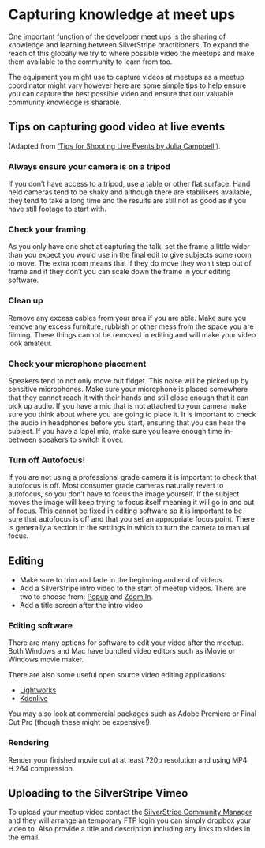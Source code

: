 # Capturing knowledge at meet ups
One important function of the developer meet ups is the sharing of knowledge and learning between SilverStripe practitioners. To expand the reach of this globally we try to where possible video the meetups and make them available to the community to learn from too.

The equipment you might use to capture videos at meetups as a meetup coordinator might vary however here are some simple tips to help ensure you can capture the best possible video and ensure that our valuable community knowledge is sharable.

## Tips on capturing good video at live events
(Adapted from [‘Tips for Shooting Live Events by Julia Campbell’](http://juliacampbell.net/?p=269)).
### Always ensure your camera is on a tripod
If you don’t have access to a tripod, use a table or other flat surface. Hand held cameras tend to be shaky and although there are stabilisers available, they tend to take a long time and the results are still not as good as if you have still footage to start with.

### Check your framing
As you only have one shot at capturing the talk, set the frame a little wider than you expect you would use in the final edit to give subjects some room to move. The extra room means that if they do move they won’t step out of frame and if they don’t you can scale down the frame in your editing software.

### 	Clean up
Remove any excess cables from your area if you are able. Make sure you remove any excess furniture, rubbish or other mess from the space you are filming. These things cannot be removed in editing and will make your video look amateur.

### Check your microphone placement
Speakers tend to not only move but fidget. This noise will be picked up by sensitive microphones. Make sure your microphone is placed somewhere that they cannot reach it with their hands and still close enough that it can pick up audio. If you have a mic that is not attached to your camera make sure you think about where you are going to place it. It is important to check the audio in headphones before you start, ensuring that you can hear the subject. If you have a lapel mic, make sure you leave enough time in-between speakers to switch it over.

### 	Turn off Autofocus!
If you are not using a professional grade camera it is important to check that autofocus is off. Most consumer grade cameras naturally revert to autofocus, so you don’t have to focus the image yourself. If the subject moves the image will keep trying to focus itself meaning it will go in and out of focus. This cannot be fixed in editing software so it is important to be sure that autofocus is off and that you set an appropriate focus point. There is generally a section in the settings in which to turn the camera to manual focus.

## Editing
* Make sure to trim and fade in the beginning and end of videos.
* Add a SilverStripe intro video to the start of meetup videos. There are two to choose from: [Popup](http://www.silverstripe.org/assets/Community-Resources/SilverStripe-Brand-Intro-Popup.mp4) and [Zoom In](http://www.silverstripe.org/assets/Community-Resources/SilverStripe-Brand-Intro-Zoomin.mp4).
* Add a title screen after the intro video

### Editing software
There are many options for software to edit your video after the meetup. Both Windows and Mac have bundled video editors such as iMovie or Windows movie maker.

There are also some useful open source video editing applications:
* [Lightworks](http://www.lwks.com/)
* [Kdenlive](https://kdenlive.org/)

You may also look at commercial packages such as Adobe Premiere or Final Cut Pro (though these might be expensive!).

### Rendering
Render your finished movie out at at least 720p resolution and using MP4 H.264 compression.

## Uploading to the SilverStripe Vimeo
To upload your meetup video contact the [SilverStripe Community Manager](mailto:community@silverstirpe.org) and they will arrange an temporary FTP login you can simply dropbox your video to. Also provide a title and description including any links to slides in the email.



